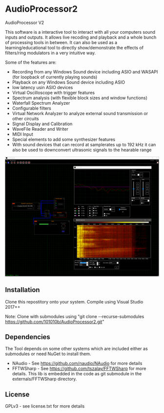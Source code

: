 # AudioProcessor2
AudioProcessor V2

This software is a interactive tool to interact with all your computers sound inputs and outputs. It allows live recoding and playback and a whole bunch of processing tools in between. It can also be used as a learning/educational tool to directly show/demonstrate the effects of filters/ring modulators in a very intuitive way.

Some of the features are:
* Recording from any Windows Sound device including ASIO and WASAPI (for loopback of currently playing sounds)
* Playback on any Windows Sound device including ASIO
* low latency usin ASIO devices
* Virtual Oscilloscope with trigger features
* Spectrum analysis (with flexible block sizes and window functions)
* Waterfall Spectrum Analyzer
* Configurable filters
* Virtual Network Analyzer to analyze external sound transmission or other circuits
* Signal Display and Calibration
* WaveFile Reader and Writer
* MIDI Input
* Special elements to add some synthesizer features
* With sound devices that can record at samplerates up to 192 kHz it can also be used to downconvert ultrasonic signals to the hearable range

![screenshot](https://github.com/101010b/AudioProcessor2/raw/master/screenshots/demo.png "Screenshot")

## Installation
Clone this repostitory onto your system.
Compile using Visual Studio 2017++

Note: Clone with submodules using "git clone --recurse-submodules https://github.com/101010b/AudioProcessor2.git"

## Dependencies
The Tool depends on some other systems which are included either as submodules or need NuGet to install them.
* NAudio - See https://github.com/naudio/NAudio for more details
* FFTWSharp - See https://github.com/tszalay/FFTWSharp for more details. This lib is embedded in the code as git submodule in the externals/FFTWSharp directory. 

## License
GPLv3 - see license.txt for more details